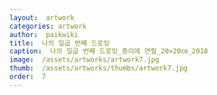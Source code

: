```yaml
---
layout:  artwork
categories: artwork
author:  paikwiki
title:  나의 일곱 번째 드로잉
caption:  나의 일곱 번째 드로잉_종이에 연필_20×20㎝_2018
image:  /assets/artworks/artwork7.jpg
thumb:  /assets/artworks/thumbs/artwork7.jpg
order:  7
---
```

